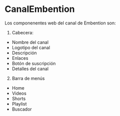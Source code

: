 ﻿# CanalEmbention 
Los componenentes web del canal de Embention son:

1. Cabecera:
* Nombre del canal
* Logotipo del canal
* Descripción
* Enlaces
* Botón de suscripción
* Detalles del canal

2. Barra de menús
* Home
* Videos
* Shorts
* Playlist
* Buscador



